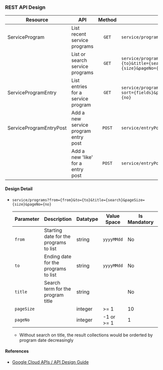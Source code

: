 ### REST API Design

   | Resource | API | Method | URL | Remark |
   | -------- | --- | :----: | --- | ------ |
   | ServiceProgram            | List recent service programs             | `GET`  | `service/programs/recent?count={cnt}` | `N : max(n)` |
   |                           | List or search service programs          | `GET`  | `service/programs?from={from}&to={to}&title={search}&pageSize={size}&pageNo={no}` |   | 
   | ServiceProgramEntry       | List entries for a service program       | `GET`  | `service/programs/{programId}/entries?sort={fields}&pageSize={size}&pageNo={no}` |   |
   | ServiceProgramEntryPost   | Add a new service program entry post     | `POST` | `service/entryPosts/`            |              |
   |                           | Add a new 'like' for a entry post        | `POST` | `service/entryPosts/{postId}/likes` | 
   
#### Design Detail

* `service/programs?from={from}&to={to}&title={search}&pageSize={size}&pageNo={no}`
  
  | Parameter | Description | Datatype | Value Space | Is Mandatory | Default | Remarks |
  | --------- | ----------- | -------- | ----------- | ------------ | ------- | ------- |
  | `from` | Starting date for the programs to list | string | `yyyyMMdd` | No |   |   |
  | `to`   | Ending date for the programs to list   | string | `yyyyMMdd` | No |   |   |
  | `title` | Search term for the program title     | string |            | No |   |   |
  | `pageSize` |                                    | integer | >= 1      | 10 |   |   |
  | `pageNo`   |                                    | integer | -1 or >= 1 | 1  |   |   |
  
    * Without search on title, the result collections would be orderted by program date decreasingly

#### References

* [Google Cloud APIs / API Design Guide](https://cloud.google.com/apis/design/)
